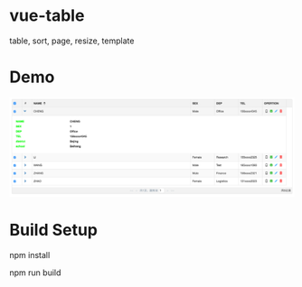 # vue-table
table, sort, page, resize, template

# Demo
![img](https://github.com/hahacoo/vue-table/raw/master/img/img.png)

# Build Setup
npm install

npm run build

